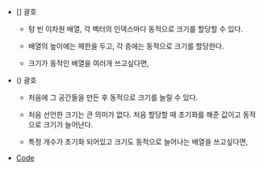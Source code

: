 - [] 괄호
	- 텅 빈 이차원 배열, 각 벡터의 인덱스마다 동적으로 크기를 할당할 수 있다.
	- 배열의 높이에는 제한을 두고, 각 층에는 동적으로 크기를 할당한다.


	- 크기가 동적인 배열을 여러개 쓰고싶다면, 

- () 괄호
	- 처음에 그 공간들을 만든 후 동적으로 크기를 늘릴 수 있다.
	- 처음 선언한 크기는 큰 의미가 없다. 처음 할당할 때 초기화를 해준 값이고 동적으로 크기가 늘어난다.


	- 특정 개수가 초기화 되어있고 크기도 동적으로 늘어나는 배열을 쓰고싶다면,

- [Code](https://github.com/Jeong-Bright/TIL/blob/main/Cpp/vtr.cpp)
